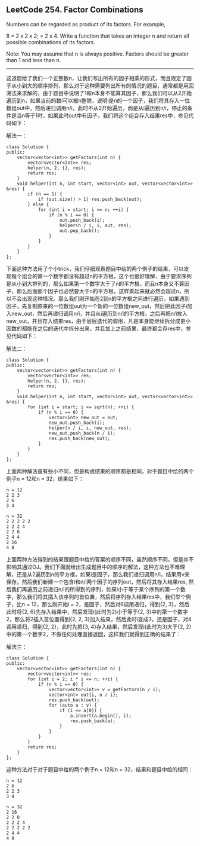 ## LeetCode 254. Factor Combinations ##

Numbers can be regarded as product of its factors. For example,

8 = 2 x 2 x 2;
  = 2 x 4.
Write a function that takes an integer n and return all possible combinations of its factors.

Note: 
You may assume that n is always positive.
Factors should be greater than 1 and less than n.

----------
这道题给了我们一个正整数n，让我们写出所有的因子相乘的形式，而且规定了因子从小到大的顺序排列，那么对于这种需要列出所有的情况的题目，通常都是用回溯法来求解的，由于题目中说明了1和n本身不能算其因子，那么我们可以从2开始遍历到n，如果当前的数i可以被n整除，说明i是n的一个因子，我们将其存入一位数组out中，然后递归调用n/i，此时不从2开始遍历，而是从i遍历到n/i，停止的条件是当n等于1时，如果此时out中有因子，我们将这个组合存入结果res中，参见代码如下：

 

解法一：

	class Solution {
	public:
	    vector<vector<int>> getFactors(int n) {
	        vector<vector<int>> res;
	        helper(n, 2, {}, res);
	        return res;
	    }
	    void helper(int n, int start, vector<int> out, vector<vector<int>> &res) {
	        if (n == 1) {
	            if (out.size() > 1) res.push_back(out);
	        } else {
	            for (int i = start; i <= n; ++i) {
	                if (n % i == 0) {
	                    out.push_back(i);
	                    helper(n / i, i, out, res);
	                    out.pop_back();
	                }
	            }
	        }
	    }
	};
 

下面这种方法用了个小trick，我们仔细观察题目中给的两个例子的结果，可以发现每个组合的第一个数字都没有超过n的平方根，这个也很好理解，由于要求序列是从小到大排列的，那么如果第一个数字大于了n的平方根，而且n本身又不算因子，那么后面那个因子也必然要大于n的平方根，这样乘起来就必然会超过n，所以不会出现这种情况。那么我们刚开始在2到n的平方根之间进行遍历，如果遇到因子，先复制原来的一位数组out为一个新的一位数组new_out，然后把此因子i加入new_out，然后再递归调用n/i，并且从i遍历到n/i的平方根，之后再把n/i放入new_out，并且存入结果res，由于层层迭代的调用，凡是本身能继续拆分成更小因数的都能在之后的迭代中拆分出来，并且加上之前结果，最终都会存res中，参见代码如下：

 

解法二：

	class Solution {
	public:
	    vector<vector<int>> getFactors(int n) {
	        vector<vector<int>> res;
	        helper(n, 2, {}, res);
	        return res;
	    }
	    void helper(int n, int start, vector<int> out, vector<vector<int>> &res) {
	        for (int i = start; i <= sqrt(n); ++i) {
	            if (n % i == 0) {
	                vector<int> new_out = out;
	                new_out.push_back(i);
	                helper(n / i, i, new_out, res);
	                new_out.push_back(n / i);
	                res.push_back(new_out);
	            }
	        }
	    }
	};
 

上面两种解法虽有些小不同，但是构成结果的顺序都是相同，对于题目中给的两个例子n = 12和n = 32，结果如下：

	n = 12
	2 2 3
	2 6
	3 4
	
	n = 32
	2 2 2 2 2
	2 2 2 4
	2 2 8
	2 4 4
	2 16
	4 8

 

上面两种方法得到的结果跟题目中给的答案的顺序不同，虽然顺序不同，但是并不影响其通过OJ。我们下面就给出生成题目中的顺序的解法，这种方法也不难理解，还是从2遍历到n的平方根，如果i是因子，那么我们递归调用n/i，结果用v来保存，然后我们新建一个包含i和n/i两个因子的序列out，然后将其存入结果res, 然后我们再遍历之前递归n/i的所得到的序列，如果i小于等于某个序列的第一个数字，那么我们将其插入该序列的首位置，然后将序列存入结果res中，我们举个例子，比n = 12，那么刚开始i = 2，是因子，然后对6调用递归，得到{2, 3}，然后此时将{2, 6}先存入结果中，然后发现i(此时为2)小于等于{2, 3}中的第一个数字2，那么将2插入首位置得到{2, 2, 3}加入结果，然后此时i变成3，还是因子，对4调用递归，得到{2, 2}，此时先把{3, 4}存入结果，然后发现i(此时为3)大于{2, 2}中的第一个数字2，不做任何处理直接返回，这样我们就得到正确的结果了：

 

解法三：

	class Solution {
	public:
	    vector<vector<int>> getFactors(int n) {
	        vector<vector<int>> res;
	        for (int i = 2; i * i <= n; ++i) {
	            if (n % i == 0) {
	                vector<vector<int>> v = getFactors(n / i);
	                vector<int> out{i, n / i};
	                res.push_back(out);
	                for (auto a : v) {
	                    if (i <= a[0]) {
	                        a.insert(a.begin(), i);
	                        res.push_back(a);
	                    }
	                }
	            }
	        }
	        return res;
	    }
	};

这种方法对于对于题目中给的两个例子n = 12和n = 32，结果和题目中给的相同：

	n = 12
	2 6
	2 2 3
	3 4
	
	n = 32
	2 16
	2 2 8
	2 2 2 4
	2 2 2 2 2
	2 4 4
	4 8
